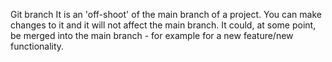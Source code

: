 Git branch
It is an 'off-shoot' of the main branch of a project. You can make changes to it and it will not affect the main branch. It could, at some point, be merged into the main branch - for example for a new feature/new functionality.